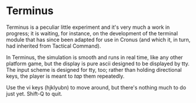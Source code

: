 Terminus
========

Terminus is a peculiar little experiment and it's very much
a work in progress; it is waiting, for instance, on the
development of the terminal module that has since been
adapted for use in Cronus (and which it, in turn, had
inherited from Tactical Command).

In Terminus, the simulation is smooth and runs in real time,
like any other platform game, but the display is pure ascii
designed to be displayed by tty.  The input scheme is
designed for tty, too; rather than holding directional keys,
the player is meant to *tap* them repeatedly.

Use the vi keys (hjklyubn) to move around, but there's nothing
much to do just yet.  Shift-Q to quit.

